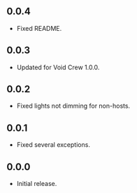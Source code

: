 ## 0.0.4
- Fixed README.

## 0.0.3
- Updated for Void Crew 1.0.0.

## 0.0.2
- Fixed lights not dimming for non-hosts.

## 0.0.1
- Fixed several exceptions.

## 0.0.0
- Initial release.
